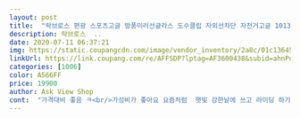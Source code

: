 ```yaml
---
layout: post 
title:  "락브로스 편광 스포츠고글 방풍미러선글라스 도수클립 자외선차단 자전거고글 10134" 
description: 락브로스  ..
date: 2020-07-11 06:37:21 
img: https://static.coupangcdn.com/image/vendor_inventory/2a8c/01c1364548b7ab5458cb7764b67b471763ac8f1481602c2809cb6fb082c4.jpg 
linkUrl: https://link.coupang.com/re/AFFSDP?lptag=AF3600438&subid=ahnPublicAsk&pageKey=1464391831&itemId=2518578087&vendorItemId=70413957723&traceid=V0-113-10c36bc600421d11 
categories: [1006] 
color: A566FF 
price: 19900 
author: Ask View Shop 
cont:  "가격대비 좋음 ㅋ<br/>가성비가 좋아요 요즘처럼  햇빛 강한날에 쓰고 라이딩 하기 딱좋아요<br/>락브로스제품은 넉넉해서 좋아요.<br/><br/>안경도 소모품이라는데 적당히 쓰고 저렴하게 바꾸면 되니 맘편하고 좋아요.<br/><br/>전에 다른 모델 한번 사고 이번에 한 2년만에 두개 더 구입하네요.<br/><br/>점점 얼굴이 커져서 백날 비싼거 사봤자 맞지도 않는데<br/>크기가 커서 좋습니다.<br/><br/>" 
---
```

